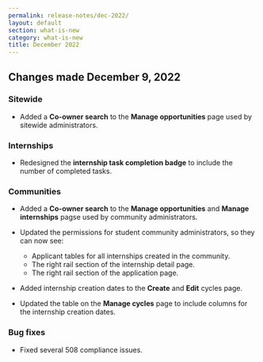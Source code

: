 ```yaml
---
permalink: release-notes/dec-2022/
layout: default
section: what-is-new
category: what-is-new
title: December 2022
---
```


## Changes made December 9, 2022
### Sitewide

* Added a **Co-owner search** to the **Manage opportunities** page used by sitewide administrators. 

### Internships

* Redesigned the **internship task completion badge** to include the number of completed tasks. 

### Communities

* Added a **Co-owner search** to the **Manage opportunities** and **Manage internships** pagse used by community administrators. 
* Updated the permissions for student community administrators, so they can now see:
  * Applicant tables for all internships created in the community. 
  * The right rail section of the internship detail page. 
  * The right rail section of the application page. 

* Added internship creation dates to the **Create** and **Edit** cycles page. 
* Updated the table on the **Manage cycles** page to include columns for the internship creation dates. 

### Bug fixes

* Fixed several 508 compliance issues.
